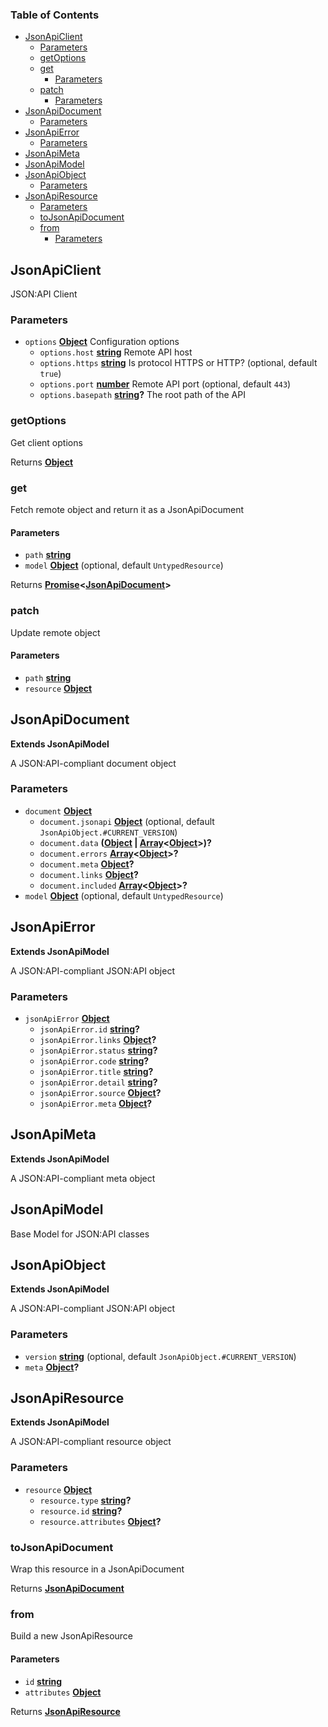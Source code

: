 <!-- Generated by documentation.js. Update this documentation by updating the source code. -->

### Table of Contents

-   [JsonApiClient][1]
    -   [Parameters][2]
    -   [getOptions][3]
    -   [get][4]
        -   [Parameters][5]
    -   [patch][6]
        -   [Parameters][7]
-   [JsonApiDocument][8]
    -   [Parameters][9]
-   [JsonApiError][10]
    -   [Parameters][11]
-   [JsonApiMeta][12]
-   [JsonApiModel][13]
-   [JsonApiObject][14]
    -   [Parameters][15]
-   [JsonApiResource][16]
    -   [Parameters][17]
    -   [toJsonApiDocument][18]
    -   [from][19]
        -   [Parameters][20]

## JsonApiClient

JSON:API Client

### Parameters

-   `options` **[Object][21]** Configuration options
    -   `options.host` **[string][22]** Remote API host
    -   `options.https` **[string][22]** Is protocol HTTPS or HTTP? (optional, default `true`)
    -   `options.port` **[number][23]** Remote API port (optional, default `443`)
    -   `options.basepath` **[string][22]?** The root path of the API

### getOptions

Get client options

Returns **[Object][21]** 

### get

Fetch remote object and return it as a JsonApiDocument

#### Parameters

-   `path` **[string][22]** 
-   `model` **[Object][21]**  (optional, default `UntypedResource`)

Returns **[Promise][24]&lt;[JsonApiDocument][25]>** 

### patch

Update remote object

#### Parameters

-   `path` **[string][22]** 
-   `resource` **[Object][21]** 

## JsonApiDocument

**Extends JsonApiModel**

A JSON:API-compliant document object

### Parameters

-   `document` **[Object][21]** 
    -   `document.jsonapi` **[Object][21]**  (optional, default `JsonApiObject.#CURRENT_VERSION`)
    -   `document.data` **([Object][21] \| [Array][26]&lt;[Object][21]>)?** 
    -   `document.errors` **[Array][26]&lt;[Object][21]>?** 
    -   `document.meta` **[Object][21]?** 
    -   `document.links` **[Object][21]?** 
    -   `document.included` **[Array][26]&lt;[Object][21]>?** 
-   `model` **[Object][21]**  (optional, default `UntypedResource`)

## JsonApiError

**Extends JsonApiModel**

A JSON:API-compliant JSON:API object

### Parameters

-   `jsonApiError` **[Object][21]** 
    -   `jsonApiError.id` **[string][22]?** 
    -   `jsonApiError.links` **[Object][21]?** 
    -   `jsonApiError.status` **[string][22]?** 
    -   `jsonApiError.code` **[string][22]?** 
    -   `jsonApiError.title` **[string][22]?** 
    -   `jsonApiError.detail` **[string][22]?** 
    -   `jsonApiError.source` **[Object][21]?** 
    -   `jsonApiError.meta` **[Object][21]?** 

## JsonApiMeta

**Extends JsonApiModel**

A JSON:API-compliant meta object

## JsonApiModel

Base Model for JSON:API classes

## JsonApiObject

**Extends JsonApiModel**

A JSON:API-compliant JSON:API object

### Parameters

-   `version` **[string][22]**  (optional, default `JsonApiObject.#CURRENT_VERSION`)
-   `meta` **[Object][21]?** 

## JsonApiResource

**Extends JsonApiModel**

A JSON:API-compliant resource object

### Parameters

-   `resource` **[Object][21]** 
    -   `resource.type` **[string][22]?** 
    -   `resource.id` **[string][22]?** 
    -   `resource.attributes` **[Object][21]?** 

### toJsonApiDocument

Wrap this resource in a JsonApiDocument

Returns **[JsonApiDocument][25]** 

### from

Build a new JsonApiResource

#### Parameters

-   `id` **[string][22]** 
-   `attributes` **[Object][21]** 

Returns **[JsonApiResource][27]** 

[1]: #jsonapiclient

[2]: #parameters

[3]: #getoptions

[4]: #get

[5]: #parameters-1

[6]: #patch

[7]: #parameters-2

[8]: #jsonapidocument

[9]: #parameters-3

[10]: #jsonapierror

[11]: #parameters-4

[12]: #jsonapimeta

[13]: #jsonapimodel

[14]: #jsonapiobject

[15]: #parameters-5

[16]: #jsonapiresource

[17]: #parameters-6

[18]: #tojsonapidocument

[19]: #from

[20]: #parameters-7

[21]: https://developer.mozilla.org/docs/Web/JavaScript/Reference/Global_Objects/Object

[22]: https://developer.mozilla.org/docs/Web/JavaScript/Reference/Global_Objects/String

[23]: https://developer.mozilla.org/docs/Web/JavaScript/Reference/Global_Objects/Number

[24]: https://developer.mozilla.org/docs/Web/JavaScript/Reference/Global_Objects/Promise

[25]: #jsonapidocument

[26]: https://developer.mozilla.org/docs/Web/JavaScript/Reference/Global_Objects/Array

[27]: #jsonapiresource
